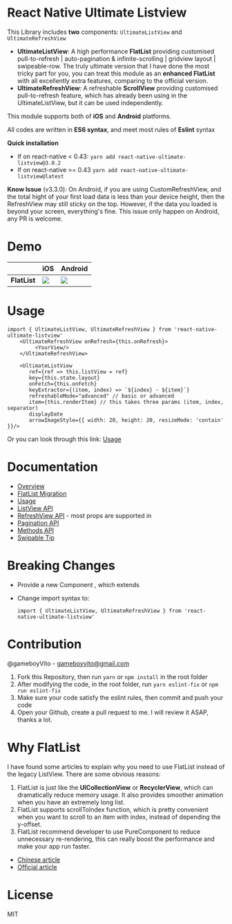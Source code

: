 # React Native Ultimate Listview

This Library includes **two** components: `UltimateListView` and `UltimateRefreshView`

- **UltimateListView**: A high performance **FlatList** providing customised pull-to-refresh | auto-pagination & infinite-scrolling | gridview layout | swipeable-row. The truly ultimate version that I have done the most tricky part for you, you can treat this module as an **enhanced FlatList** with all excellently extra features, comparing to the official version.
- **UltimateRefreshView**: A refreshable **ScrollView** providing customised pull-to-refresh feature, which has already been using in the UltimateListView, but it can be used independently.



This module supports both of **iOS** and **Android** platforms.

All codes are written in **ES6 syntax**, and meet most rules of **Eslint** syntax



**Quick installation**

- If on react-native < 0.43: `yarn add react-native-ultimate-listview@3.0.2`
- If on react-native >= 0.43 `yarn add react-native-ultimate-listview@latest`




**Know Issue** (v3.3.0): On Android, if you are using CustomRefreshView, and the total hight of your first load data is less than your device height, then the RefreshView may still sticky on the top. However, if the data you loaded is beyond your screen, everything's fine. This issue only happen on Android, any PR is welcome.



# Demo

|              | iOS                                      | Android                                  |
| ------------ | ---------------------------------------- | ---------------------------------------- |
| **FlatList** | ![](https://github.com/gameboyVito/react-native-ultimate-listview/blob/master/Demo/ios.gif) | ![](https://github.com/gameboyVito/react-native-ultimate-listview/blob/master/Demo/android.gif) |



# Usage

```
import { UltimateListView, UltimateRefreshView } from 'react-native-ultimate-listview'
    <UltimateRefreshView onRefresh={this.onRefresh}>
         <YourView/>
    </UltimateRefreshView>

    <UltimateListView
       ref={ref => this.listView = ref}
       key={this.state.layout}
       onFetch={this.onFetch}
       keyExtractor={(item, index) => `${index} - ${item}`} 
       refreshableMode="advanced" // basic or advanced
       item={this.renderItem} // this takes three params (item, index, separator)       
       displayDate
       arrowImageStyle={{ width: 20, height: 20, resizeMode: 'contain' }}/>
```
Or you can look through this link: [Usage](https://github.com/gameboyVito/react-native-ultimate-listview/wiki/Usage)



# Documentation

- [Overview](https://github.com/gameboyVito/react-native-ultimate-listview/wiki)
- [FlatList Migration](https://github.com/gameboyVito/react-native-ultimate-listview/wiki/FlatList-Migration)
- [Usage](https://github.com/gameboyVito/react-native-ultimate-listview/wiki/Usage)
- [ListView API](https://github.com/gameboyVito/react-native-ultimate-listview/wiki/ListView-API)
- [RefreshView API](https://github.com/gameboyVito/react-native-ultimate-listview/wiki/RefreshView-API) - most props are supported in <UltimateRefreshView />
- [Pagination API](https://github.com/gameboyVito/react-native-ultimate-listview/wiki/Pagination-API)
- [Methods API](https://github.com/gameboyVito/react-native-ultimate-listview/wiki/Methods-API)
- [Swipable Tip](https://github.com/gameboyVito/react-native-ultimate-listview/wiki/Swipable-Row)



# Breaking Changes

- Provide a new Component <UltimateRefreshView />, which extends <ScrollView />

- Change import syntax to: 

  `import { UltimateListView, UltimateRefreshView } from 'react-native-ultimate-listview'`



# Contribution

@gameboyVito - gameboyvito@gmail.com

1. Fork this Repository, then run `yarn` or `npm install` in the root folder
2. After modifying the code, in the root folder, run `yarn eslint-fix` or `npm run eslint-fix`
3. Make sure your code satisfy the eslint rules, then commit and push your code
4. Open your Github, create a pull request to me. I will review it ASAP, thanks a lot.



# Why FlatList

I have found some articles to explain why you need to use FlatList instead of the legacy ListView. There are some obvious reasons:

1. FlatList is just like the **UICollectionView** or **RecyclerView**, which can dramatically reduce memory usage. It also provides smoother animation when you have an extremely long list.
2. FlatList supports scrollToIndex function, which is pretty convenient when you want to scroll to an item with index, instead of depending the y-offset.
3. FlatList recommend developer to use PureComponent to reduce unnecessary re-rendering, this can really boost the performance and make your app run faster.

* [Chinese article](https://segmentfault.com/a/1190000008589705) 
* [Official article](https://facebook.github.io/react-native/blog/2017/03/13/better-list-views.html) 





# License

MIT
